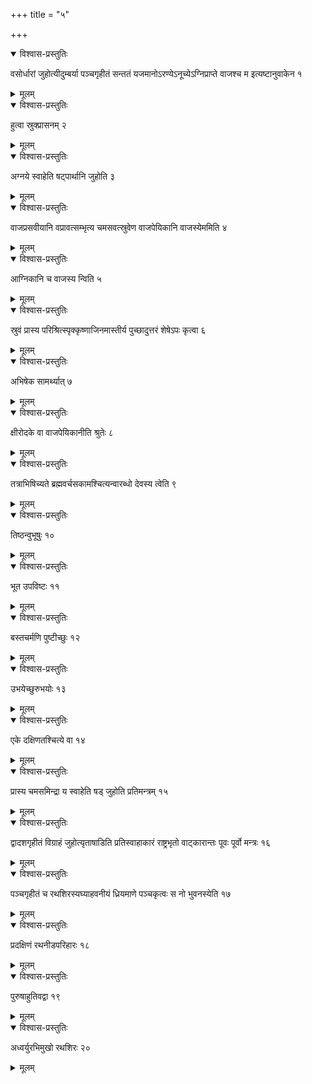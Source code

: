 +++
title = "५"

+++


<details open><summary>विश्वास-प्रस्तुतिः</summary>

वसोर्धारां जुहोत्यीदुम्बर्या पञ्चगृहीतं सन्ततं यजमानोऽरण्येऽनूच्येऽग्निप्राप्ते वाजश्च म इत्यष्टानुवाकेन १
</details>

<details><summary>मूलम्</summary>

वसोर्धारां जुहोत्यीदुम्बर्या पञ्चगृहीतं सन्ततं यजमानोऽरण्येऽनूच्येऽग्निप्राप्ते वाजश्च म इत्यष्टानुवाकेन १
</details>


<details open><summary>विश्वास-प्रस्तुतिः</summary>

हुत्वा स्रुक्प्रासनम् २
</details>

<details><summary>मूलम्</summary>

हुत्वा स्रुक्प्रासनम् २
</details>


<details open><summary>विश्वास-प्रस्तुतिः</summary>

अग्नये स्वाहेति षट्पार्थानि जुहोति ३
</details>

<details><summary>मूलम्</summary>

अग्नये स्वाहेति षट्पार्थानि जुहोति ३
</details>


<details open><summary>विश्वास-प्रस्तुतिः</summary>

वाजप्रसवीयानि वप्रावत्सम्भृत्य चमसवत्स्रुवेण वाजपेयिकानि वाजस्येममिति ४
</details>

<details><summary>मूलम्</summary>

वाजप्रसवीयानि वप्रावत्सम्भृत्य चमसवत्स्रुवेण वाजपेयिकानि वाजस्येममिति ४
</details>


<details open><summary>विश्वास-प्रस्तुतिः</summary>

आग्निकानि च वाजस्य न्विति ५
</details>

<details><summary>मूलम्</summary>

आग्निकानि च वाजस्य न्विति ५
</details>


<details open><summary>विश्वास-प्रस्तुतिः</summary>

स्रुवं प्रास्य परिश्रित्स्पृक्कृष्णाजिनमास्तीर्य पुच्छादुत्तरं शेषेऽपः कृत्वा ६
</details>

<details><summary>मूलम्</summary>

स्रुवं प्रास्य परिश्रित्स्पृक्कृष्णाजिनमास्तीर्य पुच्छादुत्तरं शेषेऽपः कृत्वा ६
</details>


<details open><summary>विश्वास-प्रस्तुतिः</summary>

अभिषेक सामर्थ्यात् ७
</details>

<details><summary>मूलम्</summary>

अभिषेक सामर्थ्यात् ७
</details>


<details open><summary>विश्वास-प्रस्तुतिः</summary>

क्षीरोदके वा वाजपेयिकानीति श्रुतेः ८
</details>

<details><summary>मूलम्</summary>

क्षीरोदके वा वाजपेयिकानीति श्रुतेः ८
</details>


<details open><summary>विश्वास-प्रस्तुतिः</summary>

तत्राभिषिच्यते ब्रह्मवर्चसकामश्चित्यन्वारब्धो देवस्य त्वेति ९
</details>

<details><summary>मूलम्</summary>

तत्राभिषिच्यते ब्रह्मवर्चसकामश्चित्यन्वारब्धो देवस्य त्वेति ९
</details>


<details open><summary>विश्वास-प्रस्तुतिः</summary>

तिष्ठन्वुभूषुः १०
</details>

<details><summary>मूलम्</summary>

तिष्ठन्वुभूषुः १०
</details>


<details open><summary>विश्वास-प्रस्तुतिः</summary>

भूत उपविष्टः ११
</details>

<details><summary>मूलम्</summary>

भूत उपविष्टः ११
</details>


<details open><summary>विश्वास-प्रस्तुतिः</summary>

बस्तचर्मणि पुष्टीच्छुः १२
</details>

<details><summary>मूलम्</summary>

बस्तचर्मणि पुष्टीच्छुः १२
</details>


<details open><summary>विश्वास-प्रस्तुतिः</summary>

उभयेच्छुरुभयोः १३
</details>

<details><summary>मूलम्</summary>

उभयेच्छुरुभयोः १३
</details>


<details open><summary>विश्वास-प्रस्तुतिः</summary>

एके दक्षिणतश्चित्ये वा १४
</details>

<details><summary>मूलम्</summary>

एके दक्षिणतश्चित्ये वा १४
</details>


<details open><summary>विश्वास-प्रस्तुतिः</summary>

प्रास्य चमसमिन्द्रा य स्वाहेति षड् जुहोति प्रतिमन्त्रम् १५
</details>

<details><summary>मूलम्</summary>

प्रास्य चमसमिन्द्रा य स्वाहेति षड् जुहोति प्रतिमन्त्रम् १५
</details>


<details open><summary>विश्वास-प्रस्तुतिः</summary>

द्वादशगृहीतं विग्राहं जुहोत्यृताषाडिति प्रतिस्वाहाकारं राष्ट्रभृतो वाट्कारान्तः पूवः पूर्वो मन्त्रः १६
</details>

<details><summary>मूलम्</summary>

द्वादशगृहीतं विग्राहं जुहोत्यृताषाडिति प्रतिस्वाहाकारं राष्ट्रभृतो वाट्कारान्तः पूवः पूर्वो मन्त्रः १६
</details>


<details open><summary>विश्वास-प्रस्तुतिः</summary>

पञ्चगृहीतं च रथशिरस्यघ्याहवनीयं ध्रियमाणे पञ्चकृत्वः स नो भुवनस्येति १७
</details>

<details><summary>मूलम्</summary>

पञ्चगृहीतं च रथशिरस्यघ्याहवनीयं ध्रियमाणे पञ्चकृत्वः स नो भुवनस्येति १७
</details>


<details open><summary>विश्वास-प्रस्तुतिः</summary>

प्रदक्षिणं रथनीडपरिहारः १८
</details>

<details><summary>मूलम्</summary>

प्रदक्षिणं रथनीडपरिहारः १८
</details>


<details open><summary>विश्वास-प्रस्तुतिः</summary>

पुरुषाहुतिवद्वा १९
</details>

<details><summary>मूलम्</summary>

पुरुषाहुतिवद्वा १९
</details>


<details open><summary>विश्वास-प्रस्तुतिः</summary>

अध्वर्युरभिमुखो रथशिरः २०
</details>

<details><summary>मूलम्</summary>

अध्वर्युरभिमुखो रथशिरः २०
</details>
